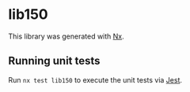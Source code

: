 # lib150

This library was generated with [Nx](https://nx.dev).

## Running unit tests

Run `nx test lib150` to execute the unit tests via [Jest](https://jestjs.io).
